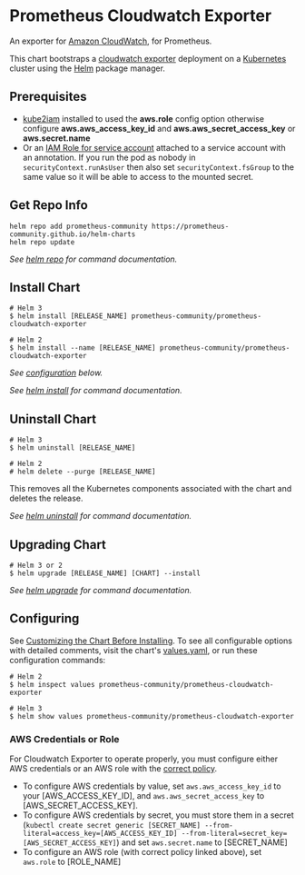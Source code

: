 # Prometheus Cloudwatch Exporter

An exporter for [Amazon CloudWatch](http://aws.amazon.com/cloudwatch/), for Prometheus.

This chart bootstraps a [cloudwatch exporter](http://github.com/prometheus/cloudwatch_exporter) deployment on a [Kubernetes](http://kubernetes.io) cluster using the [Helm](https://helm.sh) package manager.

## Prerequisites

- [kube2iam](../../stable/kube2iam) installed to used the **aws.role** config option otherwise configure **aws.aws_access_key_id** and **aws.aws_secret_access_key** or **aws.secret.name**
- Or an [IAM Role for service account](https://aws.amazon.com/blogs/opensource/introducing-fine-grained-iam-roles-service-accounts/) attached to a service account with an annotation. If you run the pod as nobody in `securityContext.runAsUser` then also set `securityContext.fsGroup` to the same value so it will be able to access to the mounted secret.

## Get Repo Info

```console
helm repo add prometheus-community https://prometheus-community.github.io/helm-charts
helm repo update
```

_See [helm repo](https://helm.sh/docs/helm/helm_repo/) for command documentation._

## Install Chart

```console
# Helm 3
$ helm install [RELEASE_NAME] prometheus-community/prometheus-cloudwatch-exporter

# Helm 2
$ helm install --name [RELEASE_NAME] prometheus-community/prometheus-cloudwatch-exporter
```

_See [configuration](#configuration) below._

_See [helm install](https://helm.sh/docs/helm/helm_install/) for command documentation._

## Uninstall Chart

```console
# Helm 3
$ helm uninstall [RELEASE_NAME]

# Helm 2
# helm delete --purge [RELEASE_NAME]
```

This removes all the Kubernetes components associated with the chart and deletes the release.

_See [helm uninstall](https://helm.sh/docs/helm/helm_uninstall/) for command documentation._

## Upgrading Chart

```console
# Helm 3 or 2
$ helm upgrade [RELEASE_NAME] [CHART] --install
```

_See [helm upgrade](https://helm.sh/docs/helm/helm_upgrade/) for command documentation._

## Configuring

See [Customizing the Chart Before Installing](https://helm.sh/docs/intro/using_helm/#customizing-the-chart-before-installing). To see all configurable options with detailed comments, visit the chart's [values.yaml](./values.yaml), or run these configuration commands:

```console
# Helm 2
$ helm inspect values prometheus-community/prometheus-cloudwatch-exporter

# Helm 3
$ helm show values prometheus-community/prometheus-cloudwatch-exporter
```

### AWS Credentials or Role

For Cloudwatch Exporter to operate properly, you must configure either AWS credentials or an AWS role with the [correct policy](https://github.com/prometheus/cloudwatch_exporter#credentials-and-permissions).

- To configure AWS credentials by value, set `aws.aws_access_key_id` to your [AWS_ACCESS_KEY_ID], and `aws.aws_secret_access_key` to [AWS_SECRET_ACCESS_KEY].
- To configure AWS credentials by secret, you must store them in a secret (`kubectl create secret generic [SECRET_NAME] --from-literal=access_key=[AWS_ACCESS_KEY_ID] --from-literal=secret_key=[AWS_SECRET_ACCESS_KEY]`) and set `aws.secret.name` to [SECRET_NAME]
- To configure an AWS role (with correct policy linked above), set `aws.role` to [ROLE_NAME]
